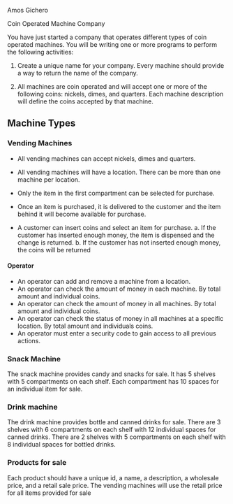 Amos Gichero

Coin Operated Machine Company

You have just started a company that operates different types of coin operated machines. You will be writing one or more programs to perform the following activities:

1. Create a unique name for your company. Every machine should provide a way to return the name of the company.

2. All machines are coin operated and will accept one or more of the following coins: nickels, dimes, and quarters.  Each machine description will define the coins accepted by that machine.

## Machine Types

### Vending Machines
 - All vending machines can accept nickels, dimes and quarters.
 - All vending machines will have a location.  There can be more than one machine per location.
 
 - Only the item in the first compartment can be selected for purchase.  
 - Once an item is purchased, it is delivered to the customer and the item behind it will become available for purchase.
 - A customer can insert coins and select an item for purchase.
    a. If the customer has inserted enough money, the item is dispensed and the change is returned.
    b. If the customer has not inserted enough money, the coins will be returned
    
#### Operator
 - An operator can add and remove a machine from a location.
 - An operator can check the amount of money in each machine. By total amount and individual coins.
 - An operator can check the amount of money in all machines. By total amount and individual coins.
 - An operator can check the status of money in all machines at a specific location. By total amount and individuals coins.
 - An operator must enter a security code to gain access to all previous actions.

###  Snack Machine
   The snack machine provides candy and snacks for sale.  It has 5 shelves with 5 compartments on each shelf. Each compartment has 10 spaces for an individual item for sale. 
   
###  Drink machine
   The drink machine provides bottle and canned drinks for sale.  There are 3 shelves with 6 compartments on each shelf with 12 individual spaces for canned drinks.  There are 2 shelves with 5 compartments on each shelf with 8 individual spaces for bottled drinks.
    
###  Products for sale
   Each product should have a unique id, a name, a description, a wholesale price, and a retail sale price.  The vending machines will use the retail price for all items provided for sale
   
